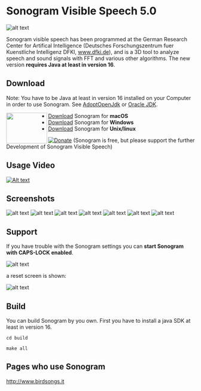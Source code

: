 # Sonogram Visible Speech 5.0
![alt text](images/Splash.png)

Sonogram visible speech has been programmed at the German Research Center for Artifical Intelligence  (Deutsches Forschungszentrum fuer Kuenstliche Intelligenz DFKI, www.dfki.de), and is a 3D tool to analyze speech and sound signals with FFT and various other algorithms. The new version **requires Java at least in version 16**.

## Download
Note: You have to be Java at least in version 16 installed on your Computer in order to use Sonogram. See [AdoptOpenJdk](https://adoptopenjdk.net) or [Oracle JDK](https://www.oracle.com/java/technologies/javase-jdk16-downloads.html).

<img align="left" width="109" height="82" padding="10" src="images/SonogramIcon.png">

* [Download](https://github.com/Christoph-Lauer/Sonogram/releases/download/v5.0/SonogramMacOS.zip) Sonogram for **macOS**
* [Download](https://github.com/Christoph-Lauer/Sonogram/releases/download/v5.0/SonogramWindows.zip) Sonogram for **Windows**
* [Download](https://github.com/Christoph-Lauer/Sonogram/releases/download/v5.0/SonogramUnix.zip) Sonogram for **Unix/linux**

[![Donate](https://img.shields.io/badge/Donate-PayPal-green.svg)](https://www.paypal.com/cgi-bin/webscr?cmd=_s-xclick&hosted_button_id=NJ7YC6GJT5QJA) (Sonogram is free, but please support the further Development of Sonogram Visible Speech)

## Usage Video
[![Alt text](images/play.png)](https://www.youtube.com/watch?v=f-4RyKO-Gow)

## Screenshots
![alt text](images/1.png)
![alt text](images/2.png)
![alt text](images/6.png)
![alt text](images/3.png)
![alt text](images/4.png)
![alt text](images/5.png)
![alt text](images/7.png)                 

## Support
If you have trouble with the Sonogram settings you can **start Sonogram with CAPS-LOCK enabled**.

![alt text](images/cl1.jpeg)                 

a reset screen is shown:

![alt text](images/cl2.png)                 


## Build
You can build Sonogram by you own. First you have to install a java SDK at least in version 16.

`cd build`

`make all`


## Pages who use Sonogram
http://www.birdsongs.it
